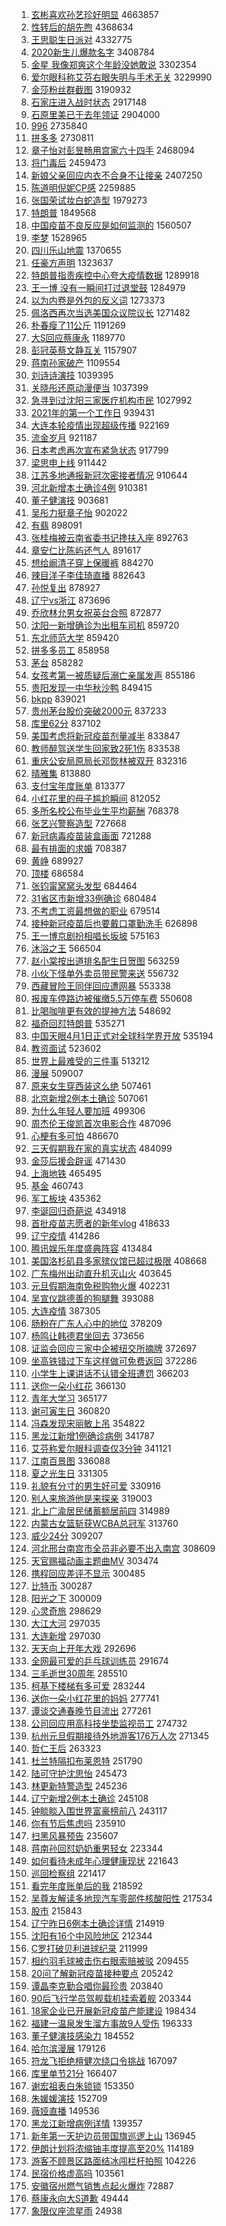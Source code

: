 1. [玄彬喜欢孙艺珍好明显](https://s.weibo.com/weibo?q=%23%E7%8E%84%E5%BD%AC%E5%96%9C%E6%AC%A2%E5%AD%99%E8%89%BA%E7%8F%8D%E5%A5%BD%E6%98%8E%E6%98%BE%23&Refer=top) 4663857
1. [性转后的胡先煦](https://s.weibo.com/weibo?q=%23%E6%80%A7%E8%BD%AC%E5%90%8E%E7%9A%84%E8%83%A1%E5%85%88%E7%85%A6%23&Refer=top) 4368634
1. [王思聪生日派对](https://s.weibo.com/weibo?q=%E7%8E%8B%E6%80%9D%E8%81%AA%E7%94%9F%E6%97%A5%E6%B4%BE%E5%AF%B9&Refer=top) 4332775
1. [2020新生儿爆款名字](https://s.weibo.com/weibo?q=%232020%E6%96%B0%E7%94%9F%E5%84%BF%E7%88%86%E6%AC%BE%E5%90%8D%E5%AD%97%23&Refer=top) 3408784
1. [金星 我像郑爽这个年龄没她敢说](https://s.weibo.com/weibo?q=%E9%87%91%E6%98%9F%20%E6%88%91%E5%83%8F%E9%83%91%E7%88%BD%E8%BF%99%E4%B8%AA%E5%B9%B4%E9%BE%84%E6%B2%A1%E5%A5%B9%E6%95%A2%E8%AF%B4&Refer=top) 3302354
1. [爱尔眼科称艾芬右眼失明与手术无关](https://s.weibo.com/weibo?q=%23%E7%88%B1%E5%B0%94%E7%9C%BC%E7%A7%91%E7%A7%B0%E8%89%BE%E8%8A%AC%E5%8F%B3%E7%9C%BC%E5%A4%B1%E6%98%8E%E4%B8%8E%E6%89%8B%E6%9C%AF%E6%97%A0%E5%85%B3%23&Refer=top) 3229990
1. [金莎粉丝群截图](https://s.weibo.com/weibo?q=%E9%87%91%E8%8E%8E%E7%B2%89%E4%B8%9D%E7%BE%A4%E6%88%AA%E5%9B%BE&Refer=top) 3190932
1. [石家庄进入战时状态](https://s.weibo.com/weibo?q=%23%E7%9F%B3%E5%AE%B6%E5%BA%84%E8%BF%9B%E5%85%A5%E6%88%98%E6%97%B6%E7%8A%B6%E6%80%81%23&Refer=top) 2917148
1. [石原里美已于去年领证](https://s.weibo.com/weibo?q=%23%E7%9F%B3%E5%8E%9F%E9%87%8C%E7%BE%8E%E5%B7%B2%E4%BA%8E%E5%8E%BB%E5%B9%B4%E9%A2%86%E8%AF%81%23&Refer=top) 2904000
1. [996](https://s.weibo.com/weibo?q=996&Refer=top) 2735840
1. [拼多多](https://s.weibo.com/weibo?q=%23%E6%8B%BC%E5%A4%9A%E5%A4%9A%23&Refer=top) 2730811
1. [章子怡对彭昱畅用宫家六十四手](https://s.weibo.com/weibo?q=%E7%AB%A0%E5%AD%90%E6%80%A1%E5%AF%B9%E5%BD%AD%E6%98%B1%E7%95%85%E7%94%A8%E5%AE%AB%E5%AE%B6%E5%85%AD%E5%8D%81%E5%9B%9B%E6%89%8B&Refer=top) 2468094
1. [将门毒后](https://s.weibo.com/weibo?q=%E5%B0%86%E9%97%A8%E6%AF%92%E5%90%8E&Refer=top) 2459473
1. [新娘父亲回应内衣不合身不让接亲](https://s.weibo.com/weibo?q=%E6%96%B0%E5%A8%98%E7%88%B6%E4%BA%B2%E5%9B%9E%E5%BA%94%E5%86%85%E8%A1%A3%E4%B8%8D%E5%90%88%E8%BA%AB%E4%B8%8D%E8%AE%A9%E6%8E%A5%E4%BA%B2&Refer=top) 2407250
1. [陈道明倪妮CP感](https://s.weibo.com/weibo?q=%23%E9%99%88%E9%81%93%E6%98%8E%E5%80%AA%E5%A6%AECP%E6%84%9F%23&Refer=top) 2259885
1. [张国荣试妆白蛇造型](https://s.weibo.com/weibo?q=%23%E5%BC%A0%E5%9B%BD%E8%8D%A3%E8%AF%95%E5%A6%86%E7%99%BD%E8%9B%87%E9%80%A0%E5%9E%8B%23&Refer=top) 1979273
1. [特朗普](https://s.weibo.com/weibo?q=%E7%89%B9%E6%9C%97%E6%99%AE&Refer=top) 1849568
1. [中国疫苗不良反应是如何监测的](https://s.weibo.com/weibo?q=%23%E4%B8%AD%E5%9B%BD%E7%96%AB%E8%8B%97%E4%B8%8D%E8%89%AF%E5%8F%8D%E5%BA%94%E6%98%AF%E5%A6%82%E4%BD%95%E7%9B%91%E6%B5%8B%E7%9A%84%23&Refer=top) 1560507
1. [李梦](https://s.weibo.com/weibo?q=%E6%9D%8E%E6%A2%A6&Refer=top) 1528965
1. [四川乐山地震](https://s.weibo.com/weibo?q=%23%E5%9B%9B%E5%B7%9D%E4%B9%90%E5%B1%B1%E5%9C%B0%E9%9C%87%23&Refer=top) 1370655
1. [任豪方声明](https://s.weibo.com/weibo?q=%23%E4%BB%BB%E8%B1%AA%E6%96%B9%E5%A3%B0%E6%98%8E%23&Refer=top) 1323637
1. [特朗普指责疾控中心夸大疫情数据](https://s.weibo.com/weibo?q=%E7%89%B9%E6%9C%97%E6%99%AE%E6%8C%87%E8%B4%A3%E7%96%BE%E6%8E%A7%E4%B8%AD%E5%BF%83%E5%A4%B8%E5%A4%A7%E7%96%AB%E6%83%85%E6%95%B0%E6%8D%AE&Refer=top) 1289918
1. [王一博 没有一瞬间打过退堂鼓](https://s.weibo.com/weibo?q=%E7%8E%8B%E4%B8%80%E5%8D%9A%20%E6%B2%A1%E6%9C%89%E4%B8%80%E7%9E%AC%E9%97%B4%E6%89%93%E8%BF%87%E9%80%80%E5%A0%82%E9%BC%93&Refer=top) 1284979
1. [以为内卷是外包的反义词](https://s.weibo.com/weibo?q=%E4%BB%A5%E4%B8%BA%E5%86%85%E5%8D%B7%E6%98%AF%E5%A4%96%E5%8C%85%E7%9A%84%E5%8F%8D%E4%B9%89%E8%AF%8D&Refer=top) 1273373
1. [佩洛西再次当选美国众议院议长](https://s.weibo.com/weibo?q=%E4%BD%A9%E6%B4%9B%E8%A5%BF%E5%86%8D%E6%AC%A1%E5%BD%93%E9%80%89%E7%BE%8E%E5%9B%BD%E4%BC%97%E8%AE%AE%E9%99%A2%E8%AE%AE%E9%95%BF&Refer=top) 1271482
1. [朴春瘦了11公斤](https://s.weibo.com/weibo?q=%E6%9C%B4%E6%98%A5%E7%98%A6%E4%BA%8611%E5%85%AC%E6%96%A4&Refer=top) 1191269
1. [大S回应蔡康永](https://s.weibo.com/weibo?q=%E5%A4%A7S%E5%9B%9E%E5%BA%94%E8%94%A1%E5%BA%B7%E6%B0%B8&Refer=top) 1189770
1. [彭冠英蔡文静互关](https://s.weibo.com/weibo?q=%23%E5%BD%AD%E5%86%A0%E8%8B%B1%E8%94%A1%E6%96%87%E9%9D%99%E4%BA%92%E5%85%B3%23&Refer=top) 1157907
1. [蒋南孙家破产](https://s.weibo.com/weibo?q=%23%E8%92%8B%E5%8D%97%E5%AD%99%E5%AE%B6%E7%A0%B4%E4%BA%A7%23&Refer=top) 1109554
1. [刘诗诗演技](https://s.weibo.com/weibo?q=%E5%88%98%E8%AF%97%E8%AF%97%E6%BC%94%E6%8A%80&Refer=top) 1039395
1. [关晓彤还原动漫便当](https://s.weibo.com/weibo?q=%E5%85%B3%E6%99%93%E5%BD%A4%E8%BF%98%E5%8E%9F%E5%8A%A8%E6%BC%AB%E4%BE%BF%E5%BD%93&Refer=top) 1037399
1. [急寻到过沈阳三家医疗机构市民](https://s.weibo.com/weibo?q=%23%E6%80%A5%E5%AF%BB%E5%88%B0%E8%BF%87%E6%B2%88%E9%98%B3%E4%B8%89%E5%AE%B6%E5%8C%BB%E7%96%97%E6%9C%BA%E6%9E%84%E5%B8%82%E6%B0%91%23&Refer=top) 1027992
1. [2021年的第一个工作日](https://s.weibo.com/weibo?q=2021%E5%B9%B4%E7%9A%84%E7%AC%AC%E4%B8%80%E4%B8%AA%E5%B7%A5%E4%BD%9C%E6%97%A5&Refer=top) 939431
1. [大连本轮疫情出现超级传播](https://s.weibo.com/weibo?q=%23%E5%A4%A7%E8%BF%9E%E6%9C%AC%E8%BD%AE%E7%96%AB%E6%83%85%E5%87%BA%E7%8E%B0%E8%B6%85%E7%BA%A7%E4%BC%A0%E6%92%AD%23&Refer=top) 922169
1. [流金岁月](https://s.weibo.com/weibo?q=%E6%B5%81%E9%87%91%E5%B2%81%E6%9C%88&Refer=top) 921187
1. [日本考虑再次宣布紧急状态](https://s.weibo.com/weibo?q=%23%E6%97%A5%E6%9C%AC%E8%80%83%E8%99%91%E5%86%8D%E6%AC%A1%E5%AE%A3%E5%B8%83%E7%B4%A7%E6%80%A5%E7%8A%B6%E6%80%81%23&Refer=top) 917799
1. [梁思申上线](https://s.weibo.com/weibo?q=%23%E6%A2%81%E6%80%9D%E7%94%B3%E4%B8%8A%E7%BA%BF%23&Refer=top) 911442
1. [江苏多地通报新冠次密接者情况](https://s.weibo.com/weibo?q=%23%E6%B1%9F%E8%8B%8F%E5%A4%9A%E5%9C%B0%E9%80%9A%E6%8A%A5%E6%96%B0%E5%86%A0%E6%AC%A1%E5%AF%86%E6%8E%A5%E8%80%85%E6%83%85%E5%86%B5%23&Refer=top) 910644
1. [河北新增本土确诊4例](https://s.weibo.com/weibo?q=%23%E6%B2%B3%E5%8C%97%E6%96%B0%E5%A2%9E%E6%9C%AC%E5%9C%9F%E7%A1%AE%E8%AF%8A4%E4%BE%8B%23&Refer=top) 910381
1. [董子健演技](https://s.weibo.com/weibo?q=%E8%91%A3%E5%AD%90%E5%81%A5%E6%BC%94%E6%8A%80&Refer=top) 903681
1. [吴彤力挺章子怡](https://s.weibo.com/weibo?q=%23%E5%90%B4%E5%BD%A4%E5%8A%9B%E6%8C%BA%E7%AB%A0%E5%AD%90%E6%80%A1%23&Refer=top) 902022
1. [有翡](https://s.weibo.com/weibo?q=%E6%9C%89%E7%BF%A1&Refer=top) 898091
1. [张桂梅被云南省委书记搀扶入座](https://s.weibo.com/weibo?q=%23%E5%BC%A0%E6%A1%82%E6%A2%85%E8%A2%AB%E4%BA%91%E5%8D%97%E7%9C%81%E5%A7%94%E4%B9%A6%E8%AE%B0%E6%90%80%E6%89%B6%E5%85%A5%E5%BA%A7%23&Refer=top) 892763
1. [章安仁比陈屿还气人](https://s.weibo.com/weibo?q=%23%E7%AB%A0%E5%AE%89%E4%BB%81%E6%AF%94%E9%99%88%E5%B1%BF%E8%BF%98%E6%B0%94%E4%BA%BA%23&Refer=top) 891617
1. [想给阚清子穿上保暖裤](https://s.weibo.com/weibo?q=%23%E6%83%B3%E7%BB%99%E9%98%9A%E6%B8%85%E5%AD%90%E7%A9%BF%E4%B8%8A%E4%BF%9D%E6%9A%96%E8%A3%A4%23&Refer=top) 884270
1. [辣目洋子李佳琦直播](https://s.weibo.com/weibo?q=%23%E8%BE%A3%E7%9B%AE%E6%B4%8B%E5%AD%90%E6%9D%8E%E4%BD%B3%E7%90%A6%E7%9B%B4%E6%92%AD%23&Refer=top) 882643
1. [孙悦复出](https://s.weibo.com/weibo?q=%23%E5%AD%99%E6%82%A6%E5%A4%8D%E5%87%BA%23&Refer=top) 878927
1. [辽宁vs浙江](https://s.weibo.com/weibo?q=%23%E8%BE%BD%E5%AE%81vs%E6%B5%99%E6%B1%9F%23&Refer=top) 873696
1. [乔欣林允男女祝英台合照](https://s.weibo.com/weibo?q=%23%E4%B9%94%E6%AC%A3%E6%9E%97%E5%85%81%E7%94%B7%E5%A5%B3%E7%A5%9D%E8%8B%B1%E5%8F%B0%E5%90%88%E7%85%A7%23&Refer=top) 872877
1. [沈阳一新增确诊为出租车司机](https://s.weibo.com/weibo?q=%23%E6%B2%88%E9%98%B3%E4%B8%80%E6%96%B0%E5%A2%9E%E7%A1%AE%E8%AF%8A%E4%B8%BA%E5%87%BA%E7%A7%9F%E8%BD%A6%E5%8F%B8%E6%9C%BA%23&Refer=top) 859720
1. [东北师范大学](https://s.weibo.com/weibo?q=%E4%B8%9C%E5%8C%97%E5%B8%88%E8%8C%83%E5%A4%A7%E5%AD%A6&Refer=top) 859420
1. [拼多多员工](https://s.weibo.com/weibo?q=%E6%8B%BC%E5%A4%9A%E5%A4%9A%E5%91%98%E5%B7%A5&Refer=top) 858958
1. [茅台](https://s.weibo.com/weibo?q=%E8%8C%85%E5%8F%B0&Refer=top) 858282
1. [女孩考第一被质疑后溺亡亲属发声](https://s.weibo.com/weibo?q=%23%E5%A5%B3%E5%AD%A9%E8%80%83%E7%AC%AC%E4%B8%80%E8%A2%AB%E8%B4%A8%E7%96%91%E5%90%8E%E6%BA%BA%E4%BA%A1%E4%BA%B2%E5%B1%9E%E5%8F%91%E5%A3%B0%23&Refer=top) 855186
1. [贵阳发现一中华秋沙鸭](https://s.weibo.com/weibo?q=%E8%B4%B5%E9%98%B3%E5%8F%91%E7%8E%B0%E4%B8%80%E4%B8%AD%E5%8D%8E%E7%A7%8B%E6%B2%99%E9%B8%AD&Refer=top) 849415
1. [bkpp](https://s.weibo.com/weibo?q=bkpp&Refer=top) 839021
1. [贵州茅台股价突破2000元](https://s.weibo.com/weibo?q=%23%E8%B4%B5%E5%B7%9E%E8%8C%85%E5%8F%B0%E8%82%A1%E4%BB%B7%E7%AA%81%E7%A0%B42000%E5%85%83%23&Refer=top) 837233
1. [库里62分](https://s.weibo.com/weibo?q=%E5%BA%93%E9%87%8C62%E5%88%86&Refer=top) 837102
1. [美国考虑将新冠疫苗剂量减半](https://s.weibo.com/weibo?q=%23%E7%BE%8E%E5%9B%BD%E8%80%83%E8%99%91%E5%B0%86%E6%96%B0%E5%86%A0%E7%96%AB%E8%8B%97%E5%89%82%E9%87%8F%E5%87%8F%E5%8D%8A%23&Refer=top) 833847
1. [教师醉驾送学生回家致2死1伤](https://s.weibo.com/weibo?q=%E6%95%99%E5%B8%88%E9%86%89%E9%A9%BE%E9%80%81%E5%AD%A6%E7%94%9F%E5%9B%9E%E5%AE%B6%E8%87%B42%E6%AD%BB1%E4%BC%A4&Refer=top) 833538
1. [重庆公安局原局长邓恢林被双开](https://s.weibo.com/weibo?q=%E9%87%8D%E5%BA%86%E5%85%AC%E5%AE%89%E5%B1%80%E5%8E%9F%E5%B1%80%E9%95%BF%E9%82%93%E6%81%A2%E6%9E%97%E8%A2%AB%E5%8F%8C%E5%BC%80&Refer=top) 832316
1. [晴雅集](https://s.weibo.com/weibo?q=%E6%99%B4%E9%9B%85%E9%9B%86&Refer=top) 813880
1. [支付宝年度账单](https://s.weibo.com/weibo?q=%23%E6%94%AF%E4%BB%98%E5%AE%9D%E5%B9%B4%E5%BA%A6%E8%B4%A6%E5%8D%95%23&Refer=top) 813377
1. [小红花里的母子尴尬瞬间](https://s.weibo.com/weibo?q=%23%E5%B0%8F%E7%BA%A2%E8%8A%B1%E9%87%8C%E7%9A%84%E6%AF%8D%E5%AD%90%E5%B0%B4%E5%B0%AC%E7%9E%AC%E9%97%B4%23&Refer=top) 812052
1. [多所名校公布毕业生平均薪酬](https://s.weibo.com/weibo?q=%23%E5%A4%9A%E6%89%80%E5%90%8D%E6%A0%A1%E5%85%AC%E5%B8%83%E6%AF%95%E4%B8%9A%E7%94%9F%E5%B9%B3%E5%9D%87%E8%96%AA%E9%85%AC%23&Refer=top) 768378
1. [张艺兴警察造型](https://s.weibo.com/weibo?q=%23%E5%BC%A0%E8%89%BA%E5%85%B4%E8%AD%A6%E5%AF%9F%E9%80%A0%E5%9E%8B%23&Refer=top) 727668
1. [新冠病毒疫苗装盒画面](https://s.weibo.com/weibo?q=%23%E6%96%B0%E5%86%A0%E7%97%85%E6%AF%92%E7%96%AB%E8%8B%97%E8%A3%85%E7%9B%92%E7%94%BB%E9%9D%A2%23&Refer=top) 721288
1. [最有排面的求婚](https://s.weibo.com/weibo?q=%23%E6%9C%80%E6%9C%89%E6%8E%92%E9%9D%A2%E7%9A%84%E6%B1%82%E5%A9%9A%23&Refer=top) 708387
1. [黄峥](https://s.weibo.com/weibo?q=%E9%BB%84%E5%B3%A5&Refer=top) 689927
1. [顶楼](https://s.weibo.com/weibo?q=%E9%A1%B6%E6%A5%BC&Refer=top) 686584
1. [张钧甯窝窝头发型](https://s.weibo.com/weibo?q=%23%E5%BC%A0%E9%92%A7%E7%94%AF%E7%AA%9D%E7%AA%9D%E5%A4%B4%E5%8F%91%E5%9E%8B%23&Refer=top) 684464
1. [31省区市新增33例确诊](https://s.weibo.com/weibo?q=%2331%E7%9C%81%E5%8C%BA%E5%B8%82%E6%96%B0%E5%A2%9E33%E4%BE%8B%E7%A1%AE%E8%AF%8A%23&Refer=top) 680484
1. [不考虑工资最想做的职业](https://s.weibo.com/weibo?q=%23%E4%B8%8D%E8%80%83%E8%99%91%E5%B7%A5%E8%B5%84%E6%9C%80%E6%83%B3%E5%81%9A%E7%9A%84%E8%81%8C%E4%B8%9A%23&Refer=top) 679514
1. [接种新冠疫苗后也要戴口罩勤洗手](https://s.weibo.com/weibo?q=%23%E6%8E%A5%E7%A7%8D%E6%96%B0%E5%86%A0%E7%96%AB%E8%8B%97%E5%90%8E%E4%B9%9F%E8%A6%81%E6%88%B4%E5%8F%A3%E7%BD%A9%E5%8B%A4%E6%B4%97%E6%89%8B%23&Refer=top) 626898
1. [王一博京剧扮相唱长坂坡](https://s.weibo.com/weibo?q=%E7%8E%8B%E4%B8%80%E5%8D%9A%E4%BA%AC%E5%89%A7%E6%89%AE%E7%9B%B8%E5%94%B1%E9%95%BF%E5%9D%82%E5%9D%A1&Refer=top) 575163
1. [沐浴之王](https://s.weibo.com/weibo?q=%E6%B2%90%E6%B5%B4%E4%B9%8B%E7%8E%8B&Refer=top) 566504
1. [赵小棠按出道排名配生日贺图](https://s.weibo.com/weibo?q=%23%E8%B5%B5%E5%B0%8F%E6%A3%A0%E6%8C%89%E5%87%BA%E9%81%93%E6%8E%92%E5%90%8D%E9%85%8D%E7%94%9F%E6%97%A5%E8%B4%BA%E5%9B%BE%23&Refer=top) 563259
1. [小伙下怪单外卖员带民警来送](https://s.weibo.com/weibo?q=%23%E5%B0%8F%E4%BC%99%E4%B8%8B%E6%80%AA%E5%8D%95%E5%A4%96%E5%8D%96%E5%91%98%E5%B8%A6%E6%B0%91%E8%AD%A6%E6%9D%A5%E9%80%81%23&Refer=top) 556732
1. [西藏冒险王同伴回应遭网暴](https://s.weibo.com/weibo?q=%E8%A5%BF%E8%97%8F%E5%86%92%E9%99%A9%E7%8E%8B%E5%90%8C%E4%BC%B4%E5%9B%9E%E5%BA%94%E9%81%AD%E7%BD%91%E6%9A%B4&Refer=top) 553338
1. [报废车停路边被催缴5.5万停车费](https://s.weibo.com/weibo?q=%23%E6%8A%A5%E5%BA%9F%E8%BD%A6%E5%81%9C%E8%B7%AF%E8%BE%B9%E8%A2%AB%E5%82%AC%E7%BC%B45.5%E4%B8%87%E5%81%9C%E8%BD%A6%E8%B4%B9%23&Refer=top) 550608
1. [比喝咖啡更有效的提神方法](https://s.weibo.com/weibo?q=%23%E6%AF%94%E5%96%9D%E5%92%96%E5%95%A1%E6%9B%B4%E6%9C%89%E6%95%88%E7%9A%84%E6%8F%90%E7%A5%9E%E6%96%B9%E6%B3%95%23&Refer=top) 548692
1. [福奇回怼特朗普](https://s.weibo.com/weibo?q=%23%E7%A6%8F%E5%A5%87%E5%9B%9E%E6%80%BC%E7%89%B9%E6%9C%97%E6%99%AE%23&Refer=top) 535271
1. [中国天眼4月1日正式对全球科学界开放](https://s.weibo.com/weibo?q=%E4%B8%AD%E5%9B%BD%E5%A4%A9%E7%9C%BC4%E6%9C%881%E6%97%A5%E6%AD%A3%E5%BC%8F%E5%AF%B9%E5%85%A8%E7%90%83%E7%A7%91%E5%AD%A6%E7%95%8C%E5%BC%80%E6%94%BE&Refer=top) 535194
1. [教资面试](https://s.weibo.com/weibo?q=%E6%95%99%E8%B5%84%E9%9D%A2%E8%AF%95&Refer=top) 523602
1. [世界上最难受的三件事](https://s.weibo.com/weibo?q=%23%E4%B8%96%E7%95%8C%E4%B8%8A%E6%9C%80%E9%9A%BE%E5%8F%97%E7%9A%84%E4%B8%89%E4%BB%B6%E4%BA%8B%23&Refer=top) 513212
1. [漫展](https://s.weibo.com/weibo?q=%E6%BC%AB%E5%B1%95&Refer=top) 509007
1. [原来女生穿西装这么绝](https://s.weibo.com/weibo?q=%23%E5%8E%9F%E6%9D%A5%E5%A5%B3%E7%94%9F%E7%A9%BF%E8%A5%BF%E8%A3%85%E8%BF%99%E4%B9%88%E7%BB%9D%23&Refer=top) 507461
1. [北京新增2例本土确诊](https://s.weibo.com/weibo?q=%23%E5%8C%97%E4%BA%AC%E6%96%B0%E5%A2%9E2%E4%BE%8B%E6%9C%AC%E5%9C%9F%E7%A1%AE%E8%AF%8A%23&Refer=top) 507061
1. [为什么年轻人要加班](https://s.weibo.com/weibo?q=%23%E4%B8%BA%E4%BB%80%E4%B9%88%E5%B9%B4%E8%BD%BB%E4%BA%BA%E8%A6%81%E5%8A%A0%E7%8F%AD%23&Refer=top) 499306
1. [周杰伦王俊凯首次电影合作](https://s.weibo.com/weibo?q=%23%E5%91%A8%E6%9D%B0%E4%BC%A6%E7%8E%8B%E4%BF%8A%E5%87%AF%E9%A6%96%E6%AC%A1%E7%94%B5%E5%BD%B1%E5%90%88%E4%BD%9C%23&Refer=top) 487096
1. [心梗有多可怕](https://s.weibo.com/weibo?q=%23%E5%BF%83%E6%A2%97%E6%9C%89%E5%A4%9A%E5%8F%AF%E6%80%95%23&Refer=top) 486670
1. [三天假期我在家的真实状态](https://s.weibo.com/weibo?q=%23%E4%B8%89%E5%A4%A9%E5%81%87%E6%9C%9F%E6%88%91%E5%9C%A8%E5%AE%B6%E7%9A%84%E7%9C%9F%E5%AE%9E%E7%8A%B6%E6%80%81%23&Refer=top) 484099
1. [金莎后援会辟谣](https://s.weibo.com/weibo?q=%23%E9%87%91%E8%8E%8E%E5%90%8E%E6%8F%B4%E4%BC%9A%E8%BE%9F%E8%B0%A3%23&Refer=top) 471430
1. [上海地铁](https://s.weibo.com/weibo?q=%E4%B8%8A%E6%B5%B7%E5%9C%B0%E9%93%81&Refer=top) 465495
1. [基金](https://s.weibo.com/weibo?q=%E5%9F%BA%E9%87%91&Refer=top) 460743
1. [军工板块](https://s.weibo.com/weibo?q=%E5%86%9B%E5%B7%A5%E6%9D%BF%E5%9D%97&Refer=top) 435362
1. [李诞回归奇葩说](https://s.weibo.com/weibo?q=%23%E6%9D%8E%E8%AF%9E%E5%9B%9E%E5%BD%92%E5%A5%87%E8%91%A9%E8%AF%B4%23&Refer=top) 434918
1. [首批疫苗志愿者的新年vlog](https://s.weibo.com/weibo?q=%23%E9%A6%96%E6%89%B9%E7%96%AB%E8%8B%97%E5%BF%97%E6%84%BF%E8%80%85%E7%9A%84%E6%96%B0%E5%B9%B4vlog%23&Refer=top) 418633
1. [辽宁疫情](https://s.weibo.com/weibo?q=%E8%BE%BD%E5%AE%81%E7%96%AB%E6%83%85&Refer=top) 414286
1. [腾讯娱乐年度盛典阵容](https://s.weibo.com/weibo?q=%23%E8%85%BE%E8%AE%AF%E5%A8%B1%E4%B9%90%E5%B9%B4%E5%BA%A6%E7%9B%9B%E5%85%B8%E9%98%B5%E5%AE%B9%23&Refer=top) 413484
1. [美国洛杉矶县多家殡仪馆已超过极限](https://s.weibo.com/weibo?q=%E7%BE%8E%E5%9B%BD%E6%B4%9B%E6%9D%89%E7%9F%B6%E5%8E%BF%E5%A4%9A%E5%AE%B6%E6%AE%A1%E4%BB%AA%E9%A6%86%E5%B7%B2%E8%B6%85%E8%BF%87%E6%9E%81%E9%99%90&Refer=top) 408668
1. [广东梅州出动直升机灭山火](https://s.weibo.com/weibo?q=%E5%B9%BF%E4%B8%9C%E6%A2%85%E5%B7%9E%E5%87%BA%E5%8A%A8%E7%9B%B4%E5%8D%87%E6%9C%BA%E7%81%AD%E5%B1%B1%E7%81%AB&Refer=top) 403645
1. [元旦假期海南免税购物火爆](https://s.weibo.com/weibo?q=%E5%85%83%E6%97%A6%E5%81%87%E6%9C%9F%E6%B5%B7%E5%8D%97%E5%85%8D%E7%A8%8E%E8%B4%AD%E7%89%A9%E7%81%AB%E7%88%86&Refer=top) 402231
1. [吴宣仪跳德善的狗腿舞](https://s.weibo.com/weibo?q=%23%E5%90%B4%E5%AE%A3%E4%BB%AA%E8%B7%B3%E5%BE%B7%E5%96%84%E7%9A%84%E7%8B%97%E8%85%BF%E8%88%9E%23&Refer=top) 393088
1. [大连疫情](https://s.weibo.com/weibo?q=%E5%A4%A7%E8%BF%9E%E7%96%AB%E6%83%85&Refer=top) 387305
1. [肠粉在广东人心中的地位](https://s.weibo.com/weibo?q=%23%E8%82%A0%E7%B2%89%E5%9C%A8%E5%B9%BF%E4%B8%9C%E4%BA%BA%E5%BF%83%E4%B8%AD%E7%9A%84%E5%9C%B0%E4%BD%8D%23&Refer=top) 378209
1. [杨鸣让韩德君坐回去](https://s.weibo.com/weibo?q=%E6%9D%A8%E9%B8%A3%E8%AE%A9%E9%9F%A9%E5%BE%B7%E5%90%9B%E5%9D%90%E5%9B%9E%E5%8E%BB&Refer=top) 373656
1. [证监会回应三家中企被纽交所摘牌](https://s.weibo.com/weibo?q=%E8%AF%81%E7%9B%91%E4%BC%9A%E5%9B%9E%E5%BA%94%E4%B8%89%E5%AE%B6%E4%B8%AD%E4%BC%81%E8%A2%AB%E7%BA%BD%E4%BA%A4%E6%89%80%E6%91%98%E7%89%8C&Refer=top) 372697
1. [坐高铁错过下车这样做可免费返回](https://s.weibo.com/weibo?q=%23%E5%9D%90%E9%AB%98%E9%93%81%E9%94%99%E8%BF%87%E4%B8%8B%E8%BD%A6%E8%BF%99%E6%A0%B7%E5%81%9A%E5%8F%AF%E5%85%8D%E8%B4%B9%E8%BF%94%E5%9B%9E%23&Refer=top) 372286
1. [小学生上课讲话不认错全班遭罚](https://s.weibo.com/weibo?q=%E5%B0%8F%E5%AD%A6%E7%94%9F%E4%B8%8A%E8%AF%BE%E8%AE%B2%E8%AF%9D%E4%B8%8D%E8%AE%A4%E9%94%99%E5%85%A8%E7%8F%AD%E9%81%AD%E7%BD%9A&Refer=top) 366203
1. [送你一朵小红花](https://s.weibo.com/weibo?q=%E9%80%81%E4%BD%A0%E4%B8%80%E6%9C%B5%E5%B0%8F%E7%BA%A2%E8%8A%B1&Refer=top) 366130
1. [青年大学习](https://s.weibo.com/weibo?q=%E9%9D%92%E5%B9%B4%E5%A4%A7%E5%AD%A6%E4%B9%A0&Refer=top) 365177
1. [谢可寅生日](https://s.weibo.com/weibo?q=%E8%B0%A2%E5%8F%AF%E5%AF%85%E7%94%9F%E6%97%A5&Refer=top) 360820
1. [冯森发现宋丽敏上吊](https://s.weibo.com/weibo?q=%23%E5%86%AF%E6%A3%AE%E5%8F%91%E7%8E%B0%E5%AE%8B%E4%B8%BD%E6%95%8F%E4%B8%8A%E5%90%8A%23&Refer=top) 354822
1. [黑龙江新增1例确诊病例](https://s.weibo.com/weibo?q=%23%E9%BB%91%E9%BE%99%E6%B1%9F%E6%96%B0%E5%A2%9E1%E4%BE%8B%E7%A1%AE%E8%AF%8A%E7%97%85%E4%BE%8B%23&Refer=top) 341787
1. [艾芬称爱尔眼科调查仅3分钟](https://s.weibo.com/weibo?q=%23%E8%89%BE%E8%8A%AC%E7%A7%B0%E7%88%B1%E5%B0%94%E7%9C%BC%E7%A7%91%E8%B0%83%E6%9F%A5%E4%BB%853%E5%88%86%E9%92%9F%23&Refer=top) 341121
1. [江南百景图](https://s.weibo.com/weibo?q=%E6%B1%9F%E5%8D%97%E7%99%BE%E6%99%AF%E5%9B%BE&Refer=top) 336088
1. [夏之光生日](https://s.weibo.com/weibo?q=%E5%A4%8F%E4%B9%8B%E5%85%89%E7%94%9F%E6%97%A5&Refer=top) 331305
1. [礼貌有分寸的男生好可爱](https://s.weibo.com/weibo?q=%23%E7%A4%BC%E8%B2%8C%E6%9C%89%E5%88%86%E5%AF%B8%E7%9A%84%E7%94%B7%E7%94%9F%E5%A5%BD%E5%8F%AF%E7%88%B1%23&Refer=top) 330916
1. [别人来旅游他是来探亲](https://s.weibo.com/weibo?q=%23%E5%88%AB%E4%BA%BA%E6%9D%A5%E6%97%85%E6%B8%B8%E4%BB%96%E6%98%AF%E6%9D%A5%E6%8E%A2%E4%BA%B2%23&Refer=top) 319003
1. [北上广渝居民储蓄额居前四](https://s.weibo.com/weibo?q=%23%E5%8C%97%E4%B8%8A%E5%B9%BF%E6%B8%9D%E5%B1%85%E6%B0%91%E5%82%A8%E8%93%84%E9%A2%9D%E5%B1%85%E5%89%8D%E5%9B%9B%23&Refer=top) 314989
1. [内蒙古女篮斩获WCBA总冠军](https://s.weibo.com/weibo?q=%E5%86%85%E8%92%99%E5%8F%A4%E5%A5%B3%E7%AF%AE%E6%96%A9%E8%8E%B7WCBA%E6%80%BB%E5%86%A0%E5%86%9B&Refer=top) 313760
1. [威少24分](https://s.weibo.com/weibo?q=%E5%A8%81%E5%B0%9124%E5%88%86&Refer=top) 309207
1. [河北邢台南宫市全员非必要不出入南宫](https://s.weibo.com/weibo?q=%23%E6%B2%B3%E5%8C%97%E9%82%A2%E5%8F%B0%E5%8D%97%E5%AE%AB%E5%B8%82%E5%85%A8%E5%91%98%E9%9D%9E%E5%BF%85%E8%A6%81%E4%B8%8D%E5%87%BA%E5%85%A5%E5%8D%97%E5%AE%AB%23&Refer=top) 308609
1. [天官赐福动画主题曲MV](https://s.weibo.com/weibo?q=%23%E5%A4%A9%E5%AE%98%E8%B5%90%E7%A6%8F%E5%8A%A8%E7%94%BB%E4%B8%BB%E9%A2%98%E6%9B%B2MV%23&Refer=top) 303474
1. [携程回应差评不显示](https://s.weibo.com/weibo?q=%E6%90%BA%E7%A8%8B%E5%9B%9E%E5%BA%94%E5%B7%AE%E8%AF%84%E4%B8%8D%E6%98%BE%E7%A4%BA&Refer=top) 300485
1. [比特币](https://s.weibo.com/weibo?q=%E6%AF%94%E7%89%B9%E5%B8%81&Refer=top) 300287
1. [阳光之下](https://s.weibo.com/weibo?q=%E9%98%B3%E5%85%89%E4%B9%8B%E4%B8%8B&Refer=top) 300009
1. [心灵奇旅](https://s.weibo.com/weibo?q=%E5%BF%83%E7%81%B5%E5%A5%87%E6%97%85&Refer=top) 298629
1. [大江大河](https://s.weibo.com/weibo?q=%E5%A4%A7%E6%B1%9F%E5%A4%A7%E6%B2%B3&Refer=top) 297035
1. [大连新增](https://s.weibo.com/weibo?q=%E5%A4%A7%E8%BF%9E%E6%96%B0%E5%A2%9E&Refer=top) 297030
1. [天天向上开年大戏](https://s.weibo.com/weibo?q=%E5%A4%A9%E5%A4%A9%E5%90%91%E4%B8%8A%E5%BC%80%E5%B9%B4%E5%A4%A7%E6%88%8F&Refer=top) 292696
1. [全网最可爱的乒乓球训练员](https://s.weibo.com/weibo?q=%E5%85%A8%E7%BD%91%E6%9C%80%E5%8F%AF%E7%88%B1%E7%9A%84%E4%B9%92%E4%B9%93%E7%90%83%E8%AE%AD%E7%BB%83%E5%91%98&Refer=top) 291674
1. [三毛逝世30周年](https://s.weibo.com/weibo?q=%E4%B8%89%E6%AF%9B%E9%80%9D%E4%B8%9630%E5%91%A8%E5%B9%B4&Refer=top) 285510
1. [柯基下楼梯有多可爱](https://s.weibo.com/weibo?q=%23%E6%9F%AF%E5%9F%BA%E4%B8%8B%E6%A5%BC%E6%A2%AF%E6%9C%89%E5%A4%9A%E5%8F%AF%E7%88%B1%23&Refer=top) 283244
1. [送你一朵小红花里的妈妈](https://s.weibo.com/weibo?q=%23%E9%80%81%E4%BD%A0%E4%B8%80%E6%9C%B5%E5%B0%8F%E7%BA%A2%E8%8A%B1%E9%87%8C%E7%9A%84%E5%A6%88%E5%A6%88%23&Refer=top) 277741
1. [谭谈交通春晚节目流出](https://s.weibo.com/weibo?q=%23%E8%B0%AD%E8%B0%88%E4%BA%A4%E9%80%9A%E6%98%A5%E6%99%9A%E8%8A%82%E7%9B%AE%E6%B5%81%E5%87%BA%23&Refer=top) 277261
1. [公司回应用高科技坐垫监视员工](https://s.weibo.com/weibo?q=%23%E5%85%AC%E5%8F%B8%E5%9B%9E%E5%BA%94%E7%94%A8%E9%AB%98%E7%A7%91%E6%8A%80%E5%9D%90%E5%9E%AB%E7%9B%91%E8%A7%86%E5%91%98%E5%B7%A5%23&Refer=top) 274732
1. [杭州元旦假期接待外地游客176万人次](https://s.weibo.com/weibo?q=%23%E6%9D%AD%E5%B7%9E%E5%85%83%E6%97%A6%E5%81%87%E6%9C%9F%E6%8E%A5%E5%BE%85%E5%A4%96%E5%9C%B0%E6%B8%B8%E5%AE%A2176%E4%B8%87%E4%BA%BA%E6%AC%A1%23&Refer=top) 271345
1. [哲仁王后](https://s.weibo.com/weibo?q=%E5%93%B2%E4%BB%81%E7%8E%8B%E5%90%8E&Refer=top) 263323
1. [杜兰特隔扣布莱恩特](https://s.weibo.com/weibo?q=%E6%9D%9C%E5%85%B0%E7%89%B9%E9%9A%94%E6%89%A3%E5%B8%83%E8%8E%B1%E6%81%A9%E7%89%B9&Refer=top) 251790
1. [陆可守护沈思怡](https://s.weibo.com/weibo?q=%23%E9%99%86%E5%8F%AF%E5%AE%88%E6%8A%A4%E6%B2%88%E6%80%9D%E6%80%A1%23&Refer=top) 245473
1. [林更新特警造型](https://s.weibo.com/weibo?q=%23%E6%9E%97%E6%9B%B4%E6%96%B0%E7%89%B9%E8%AD%A6%E9%80%A0%E5%9E%8B%23&Refer=top) 245236
1. [辽宁新增2例本土确诊](https://s.weibo.com/weibo?q=%23%E8%BE%BD%E5%AE%81%E6%96%B0%E5%A2%9E2%E4%BE%8B%E6%9C%AC%E5%9C%9F%E7%A1%AE%E8%AF%8A%23&Refer=top) 245108
1. [钟睒睒入围世界富豪榜前八](https://s.weibo.com/weibo?q=%E9%92%9F%E7%9D%92%E7%9D%92%E5%85%A5%E5%9B%B4%E4%B8%96%E7%95%8C%E5%AF%8C%E8%B1%AA%E6%A6%9C%E5%89%8D%E5%85%AB&Refer=top) 243117
1. [你有节后焦虑吗](https://s.weibo.com/weibo?q=%23%E4%BD%A0%E6%9C%89%E8%8A%82%E5%90%8E%E7%84%A6%E8%99%91%E5%90%97%23&Refer=top) 235910
1. [扫黑风暴预告](https://s.weibo.com/weibo?q=%E6%89%AB%E9%BB%91%E9%A3%8E%E6%9A%B4%E9%A2%84%E5%91%8A&Refer=top) 235607
1. [蒋南孙回怼奶奶重男轻女](https://s.weibo.com/weibo?q=%23%E8%92%8B%E5%8D%97%E5%AD%99%E5%9B%9E%E6%80%BC%E5%A5%B6%E5%A5%B6%E9%87%8D%E7%94%B7%E8%BD%BB%E5%A5%B3%23&Refer=top) 223344
1. [如何看待未成年心理健康现状](https://s.weibo.com/weibo?q=%23%E5%A6%82%E4%BD%95%E7%9C%8B%E5%BE%85%E6%9C%AA%E6%88%90%E5%B9%B4%E5%BF%83%E7%90%86%E5%81%A5%E5%BA%B7%E7%8E%B0%E7%8A%B6%23&Refer=top) 221643
1. [巡回检察组](https://s.weibo.com/weibo?q=%E5%B7%A1%E5%9B%9E%E6%A3%80%E5%AF%9F%E7%BB%84&Refer=top) 221417
1. [看完年度账单后的我](https://s.weibo.com/weibo?q=%23%E7%9C%8B%E5%AE%8C%E5%B9%B4%E5%BA%A6%E8%B4%A6%E5%8D%95%E5%90%8E%E7%9A%84%E6%88%91%23&Refer=top) 218592
1. [吴尊友解读多地现汽车零部件核酸阳性](https://s.weibo.com/weibo?q=%23%E5%90%B4%E5%B0%8A%E5%8F%8B%E8%A7%A3%E8%AF%BB%E5%A4%9A%E5%9C%B0%E7%8E%B0%E6%B1%BD%E8%BD%A6%E9%9B%B6%E9%83%A8%E4%BB%B6%E6%A0%B8%E9%85%B8%E9%98%B3%E6%80%A7%23&Refer=top) 217534
1. [股市](https://s.weibo.com/weibo?q=%E8%82%A1%E5%B8%82&Refer=top) 215843
1. [辽宁昨日6例本土确诊详情](https://s.weibo.com/weibo?q=%23%E8%BE%BD%E5%AE%81%E6%98%A8%E6%97%A56%E4%BE%8B%E6%9C%AC%E5%9C%9F%E7%A1%AE%E8%AF%8A%E8%AF%A6%E6%83%85%23&Refer=top) 214919
1. [沈阳有16个中风险地区](https://s.weibo.com/weibo?q=%23%E6%B2%88%E9%98%B3%E6%9C%8916%E4%B8%AA%E4%B8%AD%E9%A3%8E%E9%99%A9%E5%9C%B0%E5%8C%BA%23&Refer=top) 212344
1. [C罗打破贝利进球纪录](https://s.weibo.com/weibo?q=%23C%E7%BD%97%E6%89%93%E7%A0%B4%E8%B4%9D%E5%88%A9%E8%BF%9B%E7%90%83%E7%BA%AA%E5%BD%95%23&Refer=top) 211999
1. [相约羽毛球被击伤右眼索赔被驳](https://s.weibo.com/weibo?q=%23%E7%9B%B8%E7%BA%A6%E7%BE%BD%E6%AF%9B%E7%90%83%E8%A2%AB%E5%87%BB%E4%BC%A4%E5%8F%B3%E7%9C%BC%E7%B4%A2%E8%B5%94%E8%A2%AB%E9%A9%B3%23&Refer=top) 209455
1. [20问了解新冠疫苗接种要点](https://s.weibo.com/weibo?q=%2320%E9%97%AE%E4%BA%86%E8%A7%A3%E6%96%B0%E5%86%A0%E7%96%AB%E8%8B%97%E6%8E%A5%E7%A7%8D%E8%A6%81%E7%82%B9%23&Refer=top) 205242
1. [谭晶李克勤合唱你最珍贵](https://s.weibo.com/weibo?q=%23%E8%B0%AD%E6%99%B6%E6%9D%8E%E5%85%8B%E5%8B%A4%E5%90%88%E5%94%B1%E4%BD%A0%E6%9C%80%E7%8F%8D%E8%B4%B5%23&Refer=top) 203840
1. [90后飞行学员驾舰载机挂索着舰](https://s.weibo.com/weibo?q=90%E5%90%8E%E9%A3%9E%E8%A1%8C%E5%AD%A6%E5%91%98%E9%A9%BE%E8%88%B0%E8%BD%BD%E6%9C%BA%E6%8C%82%E7%B4%A2%E7%9D%80%E8%88%B0&Refer=top) 203344
1. [18家企业已开展新冠疫苗产能建设](https://s.weibo.com/weibo?q=%2318%E5%AE%B6%E4%BC%81%E4%B8%9A%E5%B7%B2%E5%BC%80%E5%B1%95%E6%96%B0%E5%86%A0%E7%96%AB%E8%8B%97%E4%BA%A7%E8%83%BD%E5%BB%BA%E8%AE%BE%23&Refer=top) 198434
1. [福建一温泉发生溜方事故9人受伤](https://s.weibo.com/weibo?q=%E7%A6%8F%E5%BB%BA%E4%B8%80%E6%B8%A9%E6%B3%89%E5%8F%91%E7%94%9F%E6%BA%9C%E6%96%B9%E4%BA%8B%E6%95%859%E4%BA%BA%E5%8F%97%E4%BC%A4&Refer=top) 196333
1. [董子健演技感染力](https://s.weibo.com/weibo?q=%23%E8%91%A3%E5%AD%90%E5%81%A5%E6%BC%94%E6%8A%80%E6%84%9F%E6%9F%93%E5%8A%9B%23&Refer=top) 184552
1. [哈尔滨漫展](https://s.weibo.com/weibo?q=%E5%93%88%E5%B0%94%E6%BB%A8%E6%BC%AB%E5%B1%95&Refer=top) 179126
1. [符龙飞拒绝檀健次绕口令挑战](https://s.weibo.com/weibo?q=%23%E7%AC%A6%E9%BE%99%E9%A3%9E%E6%8B%92%E7%BB%9D%E6%AA%80%E5%81%A5%E6%AC%A1%E7%BB%95%E5%8F%A3%E4%BB%A4%E6%8C%91%E6%88%98%23&Refer=top) 167097
1. [库里单节21分](https://s.weibo.com/weibo?q=%23%E5%BA%93%E9%87%8C%E5%8D%95%E8%8A%8221%E5%88%86%23&Refer=top) 166407
1. [谢宏祖表白朱锁锁](https://s.weibo.com/weibo?q=%23%E8%B0%A2%E5%AE%8F%E7%A5%96%E8%A1%A8%E7%99%BD%E6%9C%B1%E9%94%81%E9%94%81%23&Refer=top) 153350
1. [朱媛媛演技](https://s.weibo.com/weibo?q=%E6%9C%B1%E5%AA%9B%E5%AA%9B%E6%BC%94%E6%8A%80&Refer=top) 152709
1. [薇娅直播](https://s.weibo.com/weibo?q=%E8%96%87%E5%A8%85%E7%9B%B4%E6%92%AD&Refer=top) 149536
1. [黑龙江新增病例详情](https://s.weibo.com/weibo?q=%23%E9%BB%91%E9%BE%99%E6%B1%9F%E6%96%B0%E5%A2%9E%E7%97%85%E4%BE%8B%E8%AF%A6%E6%83%85%23&Refer=top) 139357
1. [新年第一天护边员带国旗巡逻上山](https://s.weibo.com/weibo?q=%23%E6%96%B0%E5%B9%B4%E7%AC%AC%E4%B8%80%E5%A4%A9%E6%8A%A4%E8%BE%B9%E5%91%98%E5%B8%A6%E5%9B%BD%E6%97%97%E5%B7%A1%E9%80%BB%E4%B8%8A%E5%B1%B1%23&Refer=top) 136945
1. [伊朗计划将浓缩铀丰度提高至20%](https://s.weibo.com/weibo?q=%23%E4%BC%8A%E6%9C%97%E8%AE%A1%E5%88%92%E5%B0%86%E6%B5%93%E7%BC%A9%E9%93%80%E4%B8%B0%E5%BA%A6%E6%8F%90%E9%AB%98%E8%87%B320%25%23&Refer=top) 114189
1. [游客不顾景区路面结冰闯栏杆拍照](https://s.weibo.com/weibo?q=%23%E6%B8%B8%E5%AE%A2%E4%B8%8D%E9%A1%BE%E6%99%AF%E5%8C%BA%E8%B7%AF%E9%9D%A2%E7%BB%93%E5%86%B0%E9%97%AF%E6%A0%8F%E6%9D%86%E6%8B%8D%E7%85%A7%23&Refer=top) 104226
1. [民宿价格虚高吗](https://s.weibo.com/weibo?q=%23%E6%B0%91%E5%AE%BF%E4%BB%B7%E6%A0%BC%E8%99%9A%E9%AB%98%E5%90%97%23&Refer=top) 103561
1. [安徽宿州燃气销售点起火爆炸](https://s.weibo.com/weibo?q=%E5%AE%89%E5%BE%BD%E5%AE%BF%E5%B7%9E%E7%87%83%E6%B0%94%E9%94%80%E5%94%AE%E7%82%B9%E8%B5%B7%E7%81%AB%E7%88%86%E7%82%B8&Refer=top) 72887
1. [蔡康永向大S道歉](https://s.weibo.com/weibo?q=%23%E8%94%A1%E5%BA%B7%E6%B0%B8%E5%90%91%E5%A4%A7S%E9%81%93%E6%AD%89%23&Refer=top) 49444
1. [象限仪座流星雨](https://s.weibo.com/weibo?q=%E8%B1%A1%E9%99%90%E4%BB%AA%E5%BA%A7%E6%B5%81%E6%98%9F%E9%9B%A8&Refer=top) 24938